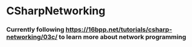 # CSharpNetworking
### Currently following https://16bpp.net/tutorials/csharp-networking/03c/ to learn more about network programming
